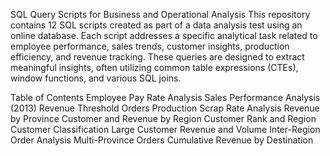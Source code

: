 SQL Query Scripts for Business and Operational Analysis
This repository contains 12 SQL scripts created as part of a data analysis test using an online database. Each script addresses a specific analytical task related to employee performance, sales trends, customer insights, production efficiency, and revenue tracking. These queries are designed to extract meaningful insights, often utilizing common table expressions (CTEs), window functions, and various SQL joins.

Table of Contents
Employee Pay Rate Analysis
Sales Performance Analysis (2013)
Revenue Threshold Orders
Production Scrap Rate Analysis
Revenue by Province
Customer and Revenue by Region
Customer Rank and Region
Customer Classification
Large Customer Revenue and Volume
Inter-Region Order Analysis
Multi-Province Orders
Cumulative Revenue by Destination
